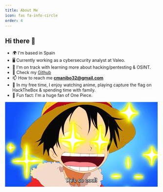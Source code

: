 ```yaml
---
title: About Me
icon: fas fa-info-circle
order: 4
---
```


## Hi there 👋

* 🌍 I'm based in Spain
* 🖥️ Currently working as a cybersecurity analyst at Valeo.
* 🧠 I'm on track with learning more about hacking/pentesting & OSINT.
* 💬 Check my [Github](https://github.com/v0idpy)
* 📫 How to reach me **cmanibo32@gmail.com**
* 🚀 In my free time, I enjoy watching anime, playing capture the flag on HackTheBox & spending time with family.
* 🎉 Fun fact: I'm a huge fan of One Piece.

<img align="center" alt="GIF" src="../assets/img/images/luffy.gif" />
